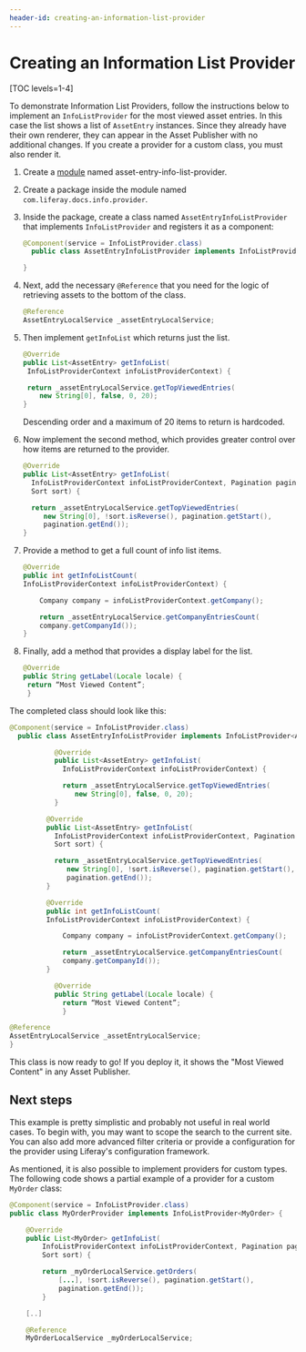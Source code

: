 ```yaml
---
header-id: creating-an-information-list-provider
---
```


# Creating an Information List Provider

[TOC levels=1-4]

To demonstrate Information List Providers, follow the instructions below to 
implement an `InfoListProvider` for the most viewed asset entries. In this case 
the list shows a list of `AssetEntry` instances. Since they already have their
own renderer, they can appear in the Asset Publisher with no additional
changes. If you create a provider for a custom class, you must also render it.

1.  Create a [module](/docs/7-2/reference/-/knowledge_base/r/creating-a-project)
    named asset-entry-info-list-provider.

2.  Create a package inside the module named `com.liferay.docs.info.provider`.

3.  Inside the package, create a class named `AssetEntryInfoListProvider` that
    implements `InfoListProvider` and registers it as a component:

    ```java
    @Component(service = InfoListProvider.class)
      public class AssetEntryInfoListProvider implements InfoListProvider<AssetEntry> {
    
    }
    ```
 
4.  Next, add the necessary `@Reference` that you need for the logic of
    retrieving assets to the bottom of the class.

    ```java
    @Reference
    AssetEntryLocalService _assetEntryLocalService;
    ```

5.  Then implement `getInfoList` which returns just the list.
 
    ```java
    @Override
    public List<AssetEntry> getInfoList(
     InfoListProviderContext infoListProviderContext) {

     return _assetEntryLocalService.getTopViewedEntries(
        new String[0], false, 0, 20);
    }
    ```

    Descending order and a maximum of 20 items to return is hardcoded. 
 
6.  Now implement the second method, which provides greater control over how 
    items are returned to the provider.

     ```java
     @Override
     public List<AssetEntry> getInfoList(
       InfoListProviderContext infoListProviderContext, Pagination pagination,
       Sort sort) {

       return _assetEntryLocalService.getTopViewedEntries(
          new String[0], !sort.isReverse(), pagination.getStart(),
          pagination.getEnd());
     }
     ```

7.  Provide a method to get a full count of info list items. 

     ```java
     @Override
     public int getInfoListCount(
     InfoListProviderContext infoListProviderContext) {

         Company company = infoListProviderContext.getCompany();

         return _assetEntryLocalService.getCompanyEntriesCount(
         company.getCompanyId());
     }
     ```

8.  Finally, add a method that provides a display label for the list.

    ```java
    @Override
    public String getLabel(Locale locale) {
     return “Most Viewed Content”;
     }
     ```

The completed class should look like this:

```java
@Component(service = InfoListProvider.class)
  public class AssetEntryInfoListProvider implements InfoListProvider<AssetEntry> {

           @Override
           public List<AssetEntry> getInfoList(
             InfoListProviderContext infoListProviderContext) {

             return _assetEntryLocalService.getTopViewedEntries(
                new String[0], false, 0, 20);
           }

         @Override
         public List<AssetEntry> getInfoList(
           InfoListProviderContext infoListProviderContext, Pagination pagination,
           Sort sort) {

           return _assetEntryLocalService.getTopViewedEntries(
              new String[0], !sort.isReverse(), pagination.getStart(),
              pagination.getEnd());
         }

         @Override
         public int getInfoListCount(
         InfoListProviderContext infoListProviderContext) {

             Company company = infoListProviderContext.getCompany();

             return _assetEntryLocalService.getCompanyEntriesCount(
             company.getCompanyId());
         }

           @Override
           public String getLabel(Locale locale) {
             return “Most Viewed Content”;
             }

@Reference
AssetEntryLocalService _assetEntryLocalService;
}
``` 

This class is now ready to go! If you deploy it, it shows the "Most 
Viewed Content" in any Asset Publisher.

## Next steps

This example is pretty simplistic and probably not useful in real world cases. 
To begin with, you may want to scope the search to the current site. You can 
also add more advanced filter criteria or provide a configuration for the 
provider using Liferay's configuration framework. 

As mentioned, it is also possible to implement providers for custom types. The 
following code shows a partial example of a provider for a custom `MyOrder` 
class:

```java
@Component(service = InfoListProvider.class)
public class MyOrderProvider implements InfoListProvider<MyOrder> {

    @Override
    public List<MyOrder> getInfoList(
        InfoListProviderContext infoListProviderContext, Pagination pagination,
        Sort sort) {

        return _myOrderLocalService.getOrders(
            [...], !sort.isReverse(), pagination.getStart(),
            pagination.getEnd());
        }

    [..]

    @Reference
    MyOrderLocalService _myOrderLocalService;
```


